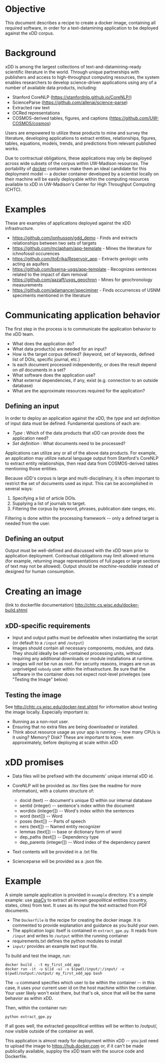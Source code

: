 # Objective
This document describes a recipe to create a docker image, containing all required software, in order for a text-datamining application to be deployed against the xDD corpus.

# Background
xDD is among the largest collections of text-and-datamining-ready scientific literature in the world. Through unique partnerships with publishers and access to high-throughput computing resources, the system enables researchers to develop science-driven applications using any of a number of available data products, including:

- Stanford CoreNLP (https://stanfordnlp.github.io/CoreNLP/)
- ScienceParse (https://github.com/allenai/science-parse)
- Extracted raw text 
- OCRed representations
- COSMOS-derived tables, figures, and captions (https://github.com/UW-COSMOS/cosmos)

Users are empowered to utilize these products to mine and survey the literature, developing applications to extract entities, relationships, figures, tables, equations, models, trends, and predictions from relevant published works.

Due to contractual obligations, these applications may only be deployed across wide subsets of the corpus within UW-Madison resources. The portability of [docker](https://www.docker.com/) containers make them an ideal candidate for this deployment model -- a docker container developed by a scientist locally on their machine will be easily deployable within the computing resources available to xDD in UW-Madison's Center for High Throughput Computing (CHTC). 

# Examples
These are examples of applications deployed against the xDD infrastructure. 

- https://github.com/jonhusson/gdd_demo - Finds and extracts relationships between two sets of targets
- https://github.com/mclapham/app-template - Mines the literature for ichnofossil occurences 
- https://github.com/ItoErika/Reservoir_app - Extracts geologic units acting as aquifers
- https://github.com/bserna-usgs/app-template - Recognizes sentences related to the impact of dam removal
- https://github.com/aazaff/usgs_geochron - Mines for geochronology measurements
- https://github.com/adamancer/speciminer - Finds occurrences of USNM speciments mentioned in the literature

# Communicating application behavior
The first step in the process is to communicate the application behavior to the xDD team.

- What does the application do?
- What data product(s) are needed for an input?
- How is the target corpus defined? (keyword, set of keywords, defined list of DOIs, specific journal, etc.)
- Is each document processed independently, or does the result depend on _all_ documents in a set?
- What software does the application use?
- What external dependencies, if any, exist (e.g. connection to an outside database)
- What are the approximate resources required for the application? 

## Defining an input 
In order to deploy an application against the xDD, the _type_ and _set definition_ of input data must be defined. Fundamental questions of each are:

- _Type_ : Which of the data products that xDD can provide does the application need?
- _Set definition_ : What documents need to be processed? 

Applications can utilize any or all of the above data products. For example, an application may utilize natural language output from Stanford's CoreNLP to extract entity relationships, then read data from COSMOS-derived tables mentioning those entities.

Because xDD's corpus is large and multi-disciplinary, it is often important to restrict the set of documents used as input. This can be accomplished in several ways:

1. Specifying a list of article DOIs.
2. Supplying a list of journals to target.
3. Filtering the corpus by keyword, phrases, publication date ranges, etc.

Filtering is done within the processing framework -- only a defined target is needed from the user.

## Defining an output
Output must be well-defined and discussed with the xDD team prior to application deployment. Contractual obligations may limit allowed returns (for example, returning image representations of full pages or large sections of text may not be allowed). Output should be _machine-readable_ instead of designed for human consumption.

# Creating an image
(link to dockerfile documentation)
http://chtc.cs.wisc.edu/docker-build.shtml

## xDD-specific requirements
- Input and output paths must be defineable when instantiating the script (or default to a `/input` and `/output`)
- Images should contain all necessary components, modules, and data. They should ideally be self-contained processing units, without requiring any additional downloads or module installations at runtime.
- Images will _not_ be run as root. For security reasons, images are run as unprivelged `nobody` user within the infrastructure. Be sure that the software in the container does not expect root-level priveleges (see "Testing the Image" below)

## Testing the image
See http://chtc.cs.wisc.edu/docker-test.shtml for information about testing the image locally. Especially important is:

- Running as a non-root user.
- Ensuring that no extra files are being downloaded or installed.
- Think about resource usage as your app is running -- how many CPUs is it using? Memory? Disk? These are important to know, even approximately, before deploying at scale within xDD

# xDD promises
- Data files will be prefixed with the documents' unique internal xDD id.
- CoreNLP will be provided as .tsv files (see the readme for more information), with a column structure of:
  -  docid (text) -- document's unique ID within our internal database
  -  sentid (integer) -- sentence's index within the document
  -  wordidx (integer[]) -- Word's index within the sentences
  -  word (text[]) -- Word
  -  poses (text[]) -- Parts of speech
  -  ners (text[]) -- Named entity recognizer
  -  lemmas (text[]) -- base or dictionary form of word
  -  dep_paths (text[]) -- Dependency type
  -  dep_parents (integer[]) -- Word index of the dependency parent

- Text contents will be provided in a .txt file.
- Scienceparse will be provided as a .json file.


# Example
A simple sample application is provided in `example` directory. It's a simple example: use [spaCy](https://spacy.io) to extract all known geopolitical entities (country, states, cites) from text. It uses as its input the text extracted from PDF documents.

  - The `Dockerfile` is the recipe for creating the docker image. It is commented to provide explanation and guidance as you build your own. 
  - The application logic itself is contained in `extract_gpe.py`. It reads from `/input` and writes to `/output` within the running container
  - requirements.txt defines the python modules to install
  - `input/` provides an example text input file.

To build and test the image, run:

```
docker build . -t my_first_xdd_app
docker run -it -u $(id -u) -v $(pwd)/input/:/input/ -v $(pwd)/output:/output/ my_first_xdd_app bash
```
The `-u` command specifies which user to be within the container -- in this case, it uses your current user id on the host machine within the container. Your user likely won't exist there, but that's ok, since that will be the same behavior as within xDD.

Then, within the container run:
```
python extract_gpe.py
```

If all goes well, the extracted geopolitical entities will be written to /output/, now visible outside of the container as well.

This application is almost ready for deployment within xDD -- you just need to upload the image to https://hub.docker.com or, if it can't be made publically available, supploy the xDD team with the source code and Dockerfile.


